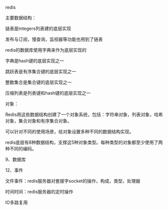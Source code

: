 redis

主要数据结构：

链表是integers列表建的底层实现

发布与订阅，慢查询，监视器等功能也用到了链表



redis的数据库使用字典来作为底层实现的

字典是hash键的底层实现之一



跳跃表是有序集合键的底层实现之一



整数集合是集合键的底层实现之一



压缩列表是列表键和hash键的底层实现之一



对象：

Redis用这些数据结构创建了一个对象系统，包括：字符串对象，列表对象，哈希对象，集合对象和有序集合对象。

可以针对不同的使用场景，给对象设置多种不同的数据结构实现。

redis底层有8种数据结构，支撑这5种对象类型。每种类型的对象都至少使用了两种不同的编码。



9、数据库

12、事件

文件事件：redis服务器对套接字socket的操作，构成，类型，处理器

时间时间：redis服务器的定时操作

IO多路复用
